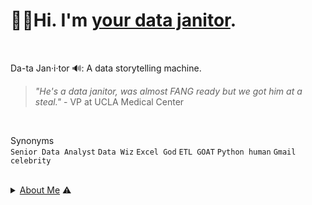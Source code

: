 # 👋🏽Hi. I'm <ins>your data janitor</ins>.
<br >

Da-ta Jan·i·tor 🔊: A data storytelling machine. 
> *"He's a data janitor, was almost FANG ready but we got him at a steal."* - VP at UCLA Medical Center
<br >

Synonyms <br>
`Senior Data Analyst` `Data Wiz` `Excel God` `ETL GOAT` `Python human` `Gmail celebrity`
<br >

<br />

<details>
<summary> <ins>About Me</ins> ⚠️ </summary>
<br />

I was a data analyst for CHLA during the Depp v. Heard trials. Lets talk about it. In the meantime, explore my previous solutions. Or check out my guides on data fundamentals. I enjoy cleaning data, developing custom solutions, strategic collaboration, and creative (data) storytelling. <br>

<!---
Graduated from Youtube University,founded Gas Station Education. INSERT YOUTUBE LINK
--->


</details>
<br />


 

